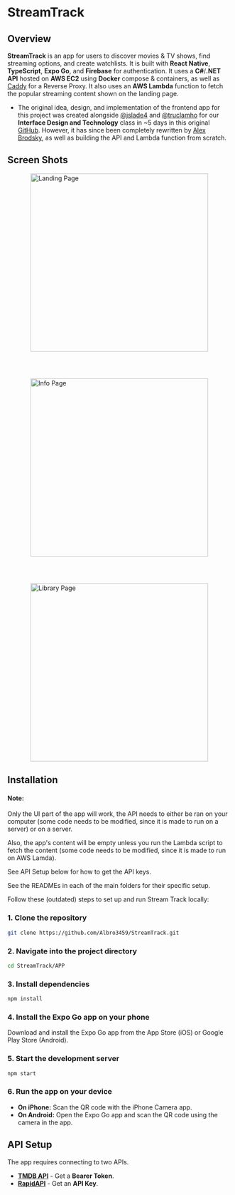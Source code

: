 # StreamTrack

## Overview
**StreamTrack** is an app for users to discover movies & TV shows, find streaming options, and create watchlists. It is built with **React Native**, **TypeScript**, **Expo Go**, and **Firebase** for authentication. It uses a **C#**/**.NET API** hosted on **AWS EC2** using **Docker** compose & containers, as well as [Caddy](https://github.com/caddyserver/caddy) for a Reverse Proxy. It also uses an **AWS Lambda** function to fetch the popular streaming content shown on the landing page.
 * The original idea, design, and implementation of the frontend app for this project was created alongside [@jslade4](https://github.com/jslade4) and [@truclamho](https://www.linkedin.com/in/truclamho?utm_source=share&utm_campaign=share_via&utm_content=profile&utm_medium=ios_app) for our **Interface Design and Technology** class in ~5 days in this original [GitHub](https://github.com/Albro3459/WhatWereWatching/tree/main). However, it has since been completely rewritten by [Alex Brodsky](https://www.linkedin.com/in/brodsky-alex22/), as well as building the API and Lambda function from scratch.

## Screen Shots
<div style="display: flex; justify-content: center; align-items: center; flex-wrap: wrap; gap: 60px;">
    <img height="400" alt="Landing Page" src="https://github.com/user-attachments/assets/e40721fe-2716-4fda-a3ca-c4c847fd6e3a" />
    <img height="400" alt="Info Page" src="https://github.com/user-attachments/assets/c915f9e9-4d4f-4441-84e2-4cb1035edac8" />
    <img height="400" alt="Library Page" src="https://github.com/user-attachments/assets/2c733334-2a3a-43ec-8c45-30bb28795fdf" />
</div>

## Installation

#### Note:
Only the UI part of the app will work, the API needs to either be ran on your computer (some code needs to be modified, since it is made to run on a server) or on a server. 

Also, the app's content will be empty unless you run the Lambda script to fetch the content (some code needs to be modified, since it is made to run on AWS Lamda).

See API Setup below for how to get the API keys.

See the READMEs in each of the main folders for their specific setup.

Follow these (outdated) steps to set up and run Stream Track locally:

### 1. Clone the repository
```sh
git clone https://github.com/Albro3459/StreamTrack.git
```

### 2. Navigate into the project directory
```sh
cd StreamTrack/APP
```

### 3. Install dependencies
```sh
npm install
```

### 4. Install the Expo Go app on your phone
Download and install the Expo Go app from the App Store (iOS) or Google Play Store (Android).

### 5. Start the development server
```sh
npm start
```

### 6. Run the app on your device
- **On iPhone:** Scan the QR code with the iPhone Camera app.
- **On Android:** Open the Expo Go app and scan the QR code using the camera in the app.

## API Setup
The app requires connecting to two APIs.

- **[TMDB API](https://developer.themoviedb.org/reference/intro/getting-started)** - Get a **Bearer Token**.
- **[RapidAPI](https://rapidapi.com/movie-of-the-night-movie-of-the-night-default/api/streaming-availability/playground/apiendpoint_14b2f4b9-8801-499a-bcb7-698e550f9253)** - Get an **API Key**.


<br></br>
